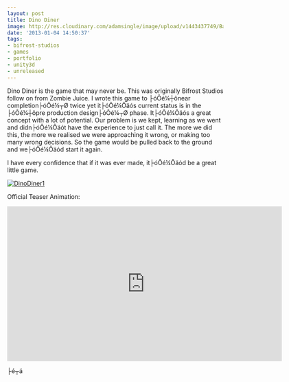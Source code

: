 ```yaml
---
layout: post
title: Dino Diner
image: http://res.cloudinary.com/adamsingle/image/upload/v1443437749/BannerDinoDiner02_vxksin.jpg
date: '2013-01-04 14:50:37'
tags:
- bifrost-studios
- games
- portfolio
- unity3d
- unreleased
---
```



Dino Diner is the game that may never be. This was originally Bifrost Studios follow on from Zombie Juice. I wrote this game to ├óÔé¼┼ônear completion├óÔé¼┬Ø twice yet it├óÔé¼Ôäós current status is in the ├óÔé¼┼ôpre production design├óÔé¼┬Ø phase. It├óÔé¼Ôäós a great concept with a lot of potential. Our problem is we kept, learning as we went and didn├óÔé¼Ôäót have the experience to just call it. The more we did this, the more we realised we were approaching it wrong, or making too many wrong decisions. So the game would be pulled back to the ground and we├óÔé¼Ôäód start it again.

I have every confidence that if it was ever made, it├óÔé¼Ôäód be a great little game.

[![DinoDiner1](http://res.cloudinary.com/adamsingle/image/upload/v1443437694/DinoDiner1_whibtm.jpg)](http://res.cloudinary.com/adamsingle/image/upload/v1443437694/DinoDiner1_whibtm.jpg)

Official Teaser Animation:

<iframe allowfullscreen="" frameborder="0" height="360" src="https://www.youtube.com/embed/PYobqcTFQ8k?feature=oembed" width="640"></iframe>

├é┬á


